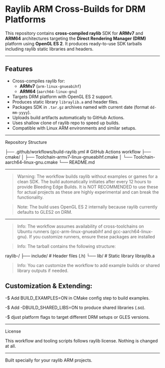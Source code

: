 # Raylib ARM Cross-Builds for DRM Platforms

This repository contains **cross-compiled raylib** SDK for **ARMv7** and **ARM64** architectures targeting the **Direct Rendering Manager (DRM)** platform using **OpenGL ES 2**. It produces ready-to-use SDK tarballs including raylib static libraries and headers.

---

## Features

- Cross-compiles raylib for:
  - **ARMv7** (`arm-linux-gnueabihf`)
  - **ARM64** (`aarch64-linux-gnu`)
- Targets DRM platform with OpenGL ES 2 support.
- Produces static library `libraylib.a` and header files.
- Packages SDK in `.tar.gz` archives named with current date (format `dd-mm-yyyy`).
- Uploads build artifacts automatically to GitHub Actions.
- Uses shallow clone of raylib repo to speed up builds.
- Compatible with Linux ARM environments and similar setups.



---

Repository Structure

├── .github/workflows/build-raylib.yml      # GitHub Actions workflow
├── cmake/
│   ├── Toolchain-armv7-linux-gnueabihf.cmake
│   └── Toolchain-aarch64-linux-gnu.cmake
└── README.md


---

> Warning: The workflow builds raylib without examples or games for a clean SDK. The build automatically initiates after every 12 hours to provide Bleeding Edge Builds. It is NOT RECOMMENDED to use these for actual projects as these are highly experimental and can break the functionality.

> Note: The build uses OpenGL ES 2 internally because raylib currently defaults to GLES2 on DRM.




---

> Info: The workflow assumes availability of cross-toolchains on Ubuntu runners (gcc-arm-linux-gnueabihf and gcc-aarch64-linux-gnu). If you customize runners, ensure these packages are installed


> Info: The tarball contains the following structure:

raylib-<arch>/
├── include/    # Header files (.h)
└── lib/        # Static library libraylib.a



> Info: You can customize the workflow to add example builds or shared library outputs if needed. 


## Customization & Extending:


-$ Add BUILD_EXAMPLES=ON in CMake config step to build examples.


-$ Add -DBUILD_SHARED_LIBS=ON to produce shared libraries (.so).


-$ djust platform flags to target different DRM setups or GLES versions.

---

License

This workflow and tooling scripts follows raylib license. Nothing is changed at all.

---

Built specially for your raylib ARM projects.
